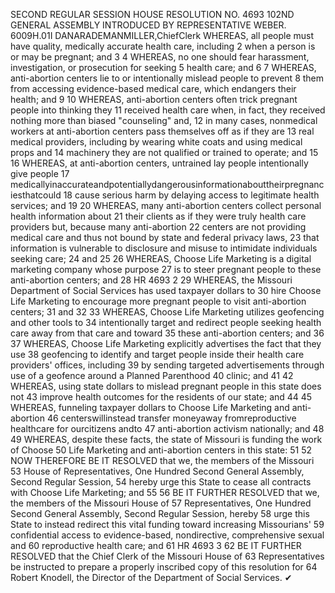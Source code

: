 SECOND REGULAR SESSION
HOUSE RESOLUTION NO. 4693
102ND GENERAL ASSEMBLY
INTRODUCED BY REPRESENTATIVE WEBER.
6009H.01I DANARADEMANMILLER,ChiefClerk
WHEREAS, all people must have quality, medically accurate health care, including
2 when a person is or may be pregnant; and
3
4 WHEREAS, no one should fear harassment, investigation, or prosecution for seeking
5 health care; and
6
7 WHEREAS, anti-abortion centers lie to or intentionally mislead people to prevent
8 them from accessing evidence-based medical care, which endangers their health; and
9
10 WHEREAS, anti-abortion centers often trick pregnant people into thinking they
11 received health care when, in fact, they received nothing more than biased "counseling" and,
12 in many cases, nonmedical workers at anti-abortion centers pass themselves off as if they are
13 real medical providers, including by wearing white coats and using medical props and
14 machinery they are not qualified or trained to operate; and
15
16 WHEREAS, at anti-abortion centers, untrained lay people intentionally give people
17 medicallyinaccurateandpotentiallydangerousinformationabouttheirpregnanciesthatcould
18 cause serious harm by delaying access to legitimate health services; and
19
20 WHEREAS, many anti-abortion centers collect personal health information about
21 their clients as if they were truly health care providers but, because many anti-abortion
22 centers are not providing medical care and thus not bound by state and federal privacy laws,
23 that information is vulnerable to disclosure and misuse to intimidate individuals seeking care;
24 and
25
26 WHEREAS, Choose Life Marketing is a digital marketing company whose purpose
27 is to steer pregnant people to these anti-abortion centers; and
28
HR 4693 2
29 WHEREAS, the Missouri Department of Social Services has used taxpayer dollars to
30 hire Choose Life Marketing to encourage more pregnant people to visit anti-abortion centers;
31 and
32
33 WHEREAS, Choose Life Marketing utilizes geofencing and other tools to
34 intentionally target and redirect people seeking health care away from that care and toward
35 these anti-abortion centers; and
36
37 WHEREAS, Choose Life Marketing explicitly advertises the fact that they use
38 geofencing to identify and target people inside their health care providers' offices, including
39 by sending targeted advertisements through use of a geofence around a Planned Parenthood
40 clinic; and
41
42 WHEREAS, using state dollars to mislead pregnant people in this state does not
43 improve health outcomes for the residents of our state; and
44
45 WHEREAS, funneling taxpayer dollars to Choose Life Marketing and anti-abortion
46 centerswillinstead transfer moneyaway fromreproductive healthcare for ourcitizens andto
47 anti-abortion activism nationally; and
48
49 WHEREAS, despite these facts, the state of Missouri is funding the work of Choose
50 Life Marketing and anti-abortion centers in this state:
51
52 NOW THEREFORE BE IT RESOLVED that we, the members of the Missouri
53 House of Representatives, One Hundred Second General Assembly, Second Regular Session,
54 hereby urge this State to cease all contracts with Choose Life Marketing; and
55
56 BE IT FURTHER RESOLVED that we, the members of the Missouri House of
57 Representatives, One Hundred Second General Assembly, Second Regular Session, hereby
58 urge this State to instead redirect this vital funding toward increasing Missourians'
59 confidential access to evidence-based, nondirective, comprehensive sexual and
60 reproductive health care; and
61
HR 4693 3
62 BE IT FURTHER RESOLVED that the Chief Clerk of the Missouri House of
63 Representatives be instructed to prepare a properly inscribed copy of this resolution for
64 Robert Knodell, the Director of the Department of Social Services.
✔